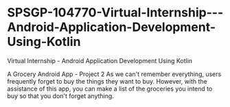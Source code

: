 # SPSGP-104770-Virtual-Internship---Android-Application-Development-Using-Kotlin
Virtual Internship - Android Application Development Using Kotlin


 A Grocery Android App - Project 2
As we can't remember everything, users frequently forget to buy the things they want to buy. However, 
with the assistance of this app, you can make a list of the groceries you intend to buy so that you don't forget anything.
